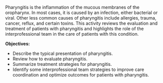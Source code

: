 Pharyngitis is the inflammation of the mucous membranes of the oropharynx. In most cases, it is caused by an infection, either bacterial or viral. Other less common causes of pharyngitis include allergies, trauma, cancer, reflux, and certain toxins. This activity reviews the evaluation and treatment of patients with pharyngitis and highlights the role of the interprofessional team in the care of patients with this condition.

**Objectives:**
- Describe the typical presentation of pharyngitis.
- Review how to evaluate pharyngitis.
- Summarize treatment strategies for pharyngitis.
- Identify some interprofessional team strategies to improve care coordination and optimize outcomes for patients with pharyngitis.